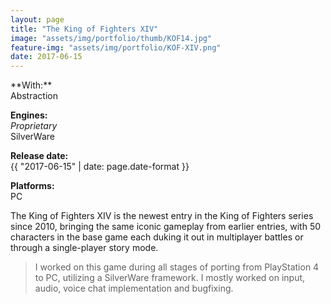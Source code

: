 ```yaml
---
layout: page
title: "The King of Fighters XIV"
image: "assets/img/portfolio/thumb/KOF14.jpg"
feature-img: "assets/img/portfolio/KOF-XIV.png"
date: 2017-06-15
---
```

<div class="portfolio-page-right" markdown="1">
**With:**<br>Abstraction

**Engines:**<br>*Proprietary*<br>SilverWare

**Release date:**<br>{{ "2017-06-15" | date: page.date-format }}

**Platforms:**<br>PC
</div>
<div class="portfolio-page-left" markdown="1">
The King of Fighters XIV is the newest entry in the King of Fighters series since 2010,
bringing the same iconic gameplay from earlier entries, with 50 characters in the base game each duking it out in multiplayer battles or through a single-player story mode.

> I worked on this game during all stages of porting from PlayStation 4 to PC, utilizing a SilverWare framework.
> I mostly worked on input, audio, voice chat implementation and bugfixing.
</div>